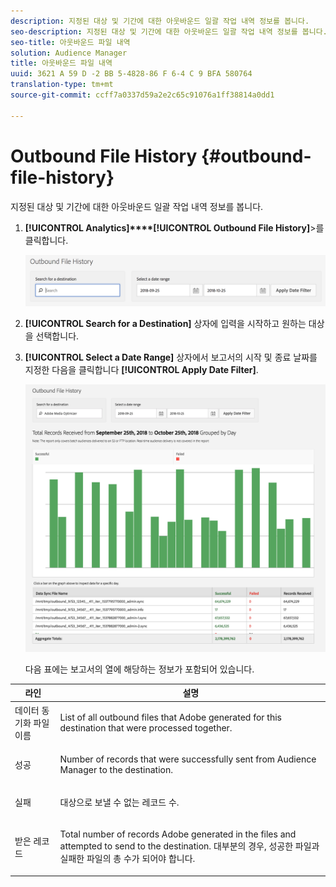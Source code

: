 ```yaml
---
description: 지정된 대상 및 기간에 대한 아웃바운드 일괄 작업 내역 정보를 봅니다.
seo-description: 지정된 대상 및 기간에 대한 아웃바운드 일괄 작업 내역 정보를 봅니다.
seo-title: 아웃바운드 파일 내역
solution: Audience Manager
title: 아웃바운드 파일 내역
uuid: 3621 A 59 D -2 BB 5-4828-86 F 6-4 C 9 BFA 580764
translation-type: tm+mt
source-git-commit: ccff7a0337d59a2e2c65c91076a1ff38814a0dd1

---
```



# Outbound File History {#outbound-file-history}

지정된 대상 및 기간에 대한 아웃바운드 일괄 작업 내역 정보를 봅니다.

<!-- 

t_reports_outbound_history.xml

 -->

1. **[!UICONTROL Analytics]****[!UICONTROL Outbound File History]**&gt;를 클릭합니다.

   ![단계 결과](assets/outbound_history.png)

1. **[!UICONTROL Search for a Destination]** 상자에 입력을 시작하고 원하는 대상을 선택합니다.
1. **[!UICONTROL Select a Date Range]** 상자에서 보고서의 시작 및 종료 날짜를 지정한 다음을 클릭합니다 **[!UICONTROL Apply Date Filter]**.

   ![단계 결과](assets/outbound_history_stats.png)

   다음 표에는 보고서의 열에 해당하는 정보가 포함되어 있습니다.

<table id="table_93076D46AC50411395E72B9B987E99BE"> 
 <thead> 
  <tr> 
   <th colname="col1" class="entry"> 라인 </th> 
   <th colname="col2" class="entry"> 설명 </th> 
  </tr> 
 </thead>
 <tbody> 
  <tr> 
   <td colname="col1"> 데이터 동기화 파일 이름 </td> 
   <td colname="col2"> <p>List of all outbound files that <span class="keyword"> Adobe</span> generated for this destination that were processed together. </p> </td> 
  </tr> 
  <tr> 
   <td colname="col1"> 성공 </td> 
   <td colname="col2"> <p>Number of records that were successfully sent from <span class="keyword"> Audience Manager</span> to the destination. </p> </td> 
  </tr> 
  <tr> 
   <td colname="col1"> 실패 </td> 
   <td colname="col2"> <p>대상으로 보낼 수 없는 레코드 수. </p> </td> 
  </tr> 
  <tr> 
   <td colname="col1"> 받은 레코드 </td> 
   <td colname="col2"> <p>Total number of records <span class="keyword"> Adobe</span> generated in the files and attempted to send to the destination. 대부분의 경우, 성공한 파일과 실패한 파일의 총 수가 되어야 합니다. </p> </td> 
  </tr> 
 </tbody> 
</table>
